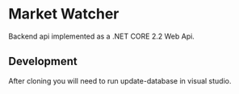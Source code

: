 # Market Watcher 

Backend api implemented as a .NET CORE 2.2 Web Api.

## Development

After cloning you will need to run update-database in visual studio.
